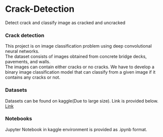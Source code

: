 # Crack-Detection
Detect crack and classify image as cracked and uncracked

### Crack detection
This project is on image classification problem using deep convolutional neural networks.\
The dataset consists of images obtained from concrete bridge decks, pavements, and walls.\
The images can contain either cracks or no cracks. We have to develop a binary image
classification model that can classify from a given image if it contains any cracks or not.

### Datasets
Datasets can be found on kaggle(Due to large size). Link is provided below.
[Link](https://www.kaggle.com/c/crack-identification-ce784a-2020-iitk/data)

### Notebooks
Jupyter Notebook in kaggle environment is provided as .ipynb format.
